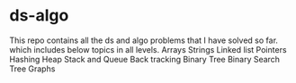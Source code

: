 # ds-algo
This repo contains all the ds and algo problems that I have solved so far. which includes below topics in all levels.
Arrays
Strings
Linked list
Pointers
Hashing
Heap
Stack and Queue
Back tracking
Binary Tree
Binary Search Tree
Graphs

